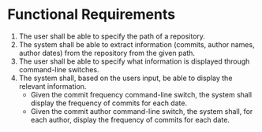 # Functional Requirements

1. The user shall be able to specify the path of a repository.
2. The system shall be able to extract information (commits, author names, author dates) from the repository from the given path.
3. The user shall be able to specify what information is displayed through command-line switches.
4. The system shall, based on the users input, be able to display the relevant information.
    - Given the commit frequency command-line switch, the system shall display the frequency of commits for each date.
    - Given the commit author command-line switch, the system shall, for each author, display the frequency of commits for each date.

